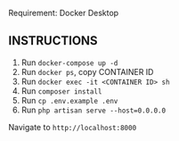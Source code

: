 Requirement: Docker Desktop
## INSTRUCTIONS
1. Run `docker-compose up -d`
2. Run `docker ps`, copy CONTAINER ID
3. Run `docker exec -it <CONTAINER ID> sh`
4. Run `composer install`
5. Run `cp .env.example .env`
6. Run `php artisan serve --host=0.0.0.0`

Navigate to `http://localhost:8000`
